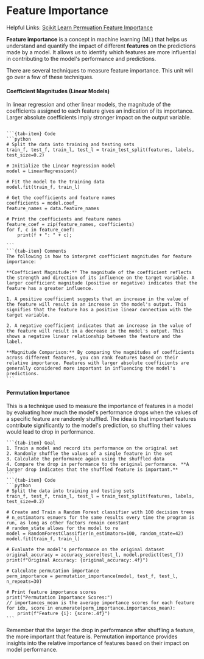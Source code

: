 # Feature Importance 

Helpful Links: [Scikit Learn Permuation Feature Importance](https://scikit-learn.org/stable/modules/permutation_importance.html)

**Feature importance** is a concept in machine learning (ML) that helps us understand and quantify the impact of different **features** on the predictions made by a model. It allows us to identify which features are more influential in contributing to the model's performance and predictions. 

There are several techniques to measure feature importance. This unit will go over a few of these techniques.
#### Coefficient Magnitudes (Linear Models)
In linear regression and other linear models, the magnitude of the coefficients assigned to each feature gives an indication of its importance. Larger absolute coefficients imply stronger impact on the output variable.

````{tab-set}

```{tab-item} Code
```python
# Split the data into training and testing sets
train_f, test_f, train_l, test_l = train_test_split(features, labels, test_size=0.2)

# Initialize the Linear Regression model
model = LinearRegression()

# Fit the model to the training data
model.fit(train_f, train_l)

# Get the coefficients and feature names
coefficients = model.coef_
feature_names = data.feature_names

# Print the coefficients and feature names
feature_coef = zip(feature_names, coefficients)
for f, c in feature_coef:
    print(f + ": " + c);

```
```{tab-item} Comments
The following is how to interpret coefficient magnitudes for feature importance:

**Coefficient Magnitude:** The magnitude of the coefficient reflects the strength and direction of its influence on the target variable. A larger coefficient magnitude (positive or negative) indicates that the feature has a greater influence.

1. A positive coefficient suggests that an increase in the value of the feature will result in an increase in the model's output. This signifies that the feature has a positive linear connection with the target variable.

2. A negative coefficient indicates that an increase in the value of the feature will result in a decrease in the model's output. This shows a negative linear relationship between the feature and the label.

**Magnitude Comparison:** By comparing the magnitudes of coefficients across different features, you can rank features based on their relative importance. Features with larger absolute coefficients are generally considered more important in influencing the model's predictions.
```
````
#### Permutation Importance
This is a technique used to measure the importance of features in a model by evaluating how much the model's performance drops when the values of a specific feature are randomly shuffled. The idea is that important features contribute significantly to the model's prediction, so shuffling their values would lead to drop in performance.
````{tab-set}
```{tab-item} Goal
1. Train a model and record its performance on the original set
2. Randomly shuffle the values of a single feature in the set
3. Calculate the performance again using the shuffled data
4. Compare the drop in performance to the original performance. **A larger drop indicates that the shuffled feature is important.**
```
```{tab-item} Code
```python
# Split the data into training and testing sets
train_f, test_f, train_l, test_l = train_test_split(features, labels, test_size=0.2)

# Create and Train a Random Forest classifier with 100 decision trees
# n_estimators esnuers for the same results every time the program is run, as long as other factors remain constant
# random_state allows for the model to re
model = RandomForestClassifier(n_estimators=100, random_state=42)
model.fit(train_f, train_l)

# Evaluate the model's performance on the original dataset
original_accuracy = accuracy_score(test_l, model.predict(test_f))
print(f"Original Accuracy: {original_accuracy:.4f}")

# Calculate permutation importance
perm_importance = permutation_importance(model, test_f, test_l, n_repeats=30)

# Print feature importance scores
print("Permutation Importance Scores:")
// importances_mean is the average importance scores for each feature
for idx, score in enumerate(perm_importance.importances_mean):
    print(f"Feature {i}: {score:.4f}")
```
````
Remember that the larger the drop in performance after shuffling a feature, the more important that feature is. Permutation importance provides insights into the relative importance of features based on their impact on model performance.






